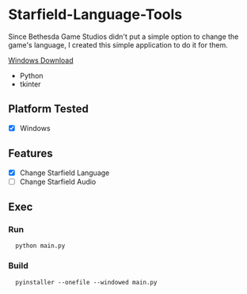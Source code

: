 # Starfield-Language-Tools
Since Bethesda Game Studios didn't put a simple option to change the game's language, I created this simple application to do it for them.

[Windows Download](https://github.com/gustavofalcao1/Starfield-Language-Tools/releases)

* Python
* tkinter

## Platform Tested
- [x] Windows

## Features
- [x] Change Starfield Language
- [ ] Change Starfield Audio

## Exec
### Run
```
  python main.py
```
### Build
```
  pyinstaller --onefile --windowed main.py
```

<!-- ## Screenshots
<p align="center">
  <img src="screenshots/00.png" alt="BTS") width="300"/>
</p> -->
